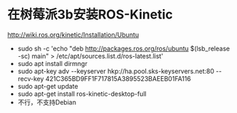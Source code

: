 # 在树莓派3b安装ROS-Kinetic
http://wiki.ros.org/kinetic/Installation/Ubuntu

- sudo sh -c 'echo "deb http://packages.ros.org/ros/ubuntu $(lsb_release -sc) main" > /etc/apt/sources.list.d/ros-latest.list'
- sudo apt install dirmngr
- sudo apt-key adv --keyserver hkp://ha.pool.sks-keyservers.net:80 --recv-key 421C365BD9FF1F717815A3895523BAEEB01FA116
- sudo apt-get update
- sudo apt-get install ros-kinetic-desktop-full
- 不行，不支持Debian
